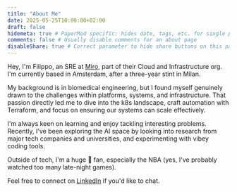```yaml
---
title: "About Me"
date: 2025-05-25T10:00:00+02:00
draft: false
hidemeta: true # PaperMod specific: hides date, tags, etc. for single pages like "About"
comments: false # Usually disable comments for an about page
disableShare: true # Correct parameter to hide share buttons on this page
---
```


Hey, I'm Filippo, an SRE at [Miro](https://miro.com/), part of their Cloud and Infrastructure org. I'm currently based in Amsterdam, after a three-year stint in Milan.

My background is in biomedical engineering, but I found myself genuinely drawn to the challenges within platforms, systems, and infrastructure. That passion directly led me to dive into the k8s landscape, craft automation with Terraform, and focus on ensuring our systems can scale effectively.

I'm always keen on learning and enjoy tackling interesting problems. Recently, I've been exploring the AI space by looking into research from major tech companies and universities, and experimenting with vibey coding tools.

Outside of tech, I'm a huge 🏀 fan, especially the NBA (yes, I've probably watched too many late-night games).

Feel free to connect on [LinkedIn](https://www.linkedin.com/in/filippomoret/) if you'd like to chat.
